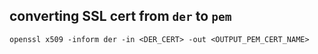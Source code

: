 ## converting SSL cert from `der` to `pem`
`openssl x509 -inform der -in <DER_CERT> -out <OUTPUT_PEM_CERT_NAME>`